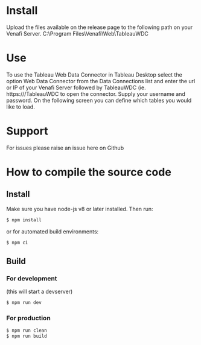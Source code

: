# Install
Upload the files available on the release page to the following path on your Venafi Server.
C:\Program Files\Venafi\Web\TableauWDC

# Use
To use the Tableau Web Data Connector in Tableau Desktop select the option Web Data Connector from the Data Connections list and enter the url or IP of your Venafi Server followed by TableauWDC (ie. https://<your-venafi-server-url>/TableauWDC to open the connector. Supply your username and password. On the following screen you can define which tables you would like to load.

# Support
For issues please raise an issue here on Github

# How to compile the source code
## Install

Make sure you have node-js v8 or later installed. Then run:

```bash
$ npm install
```

or for automated build environments:
```bash
$ npm ci
```

## Build

### For development

(this will start a devserver)

```bash
$ npm run dev
```

### For production

```bash
$ npm run clean
$ npm run build
```
